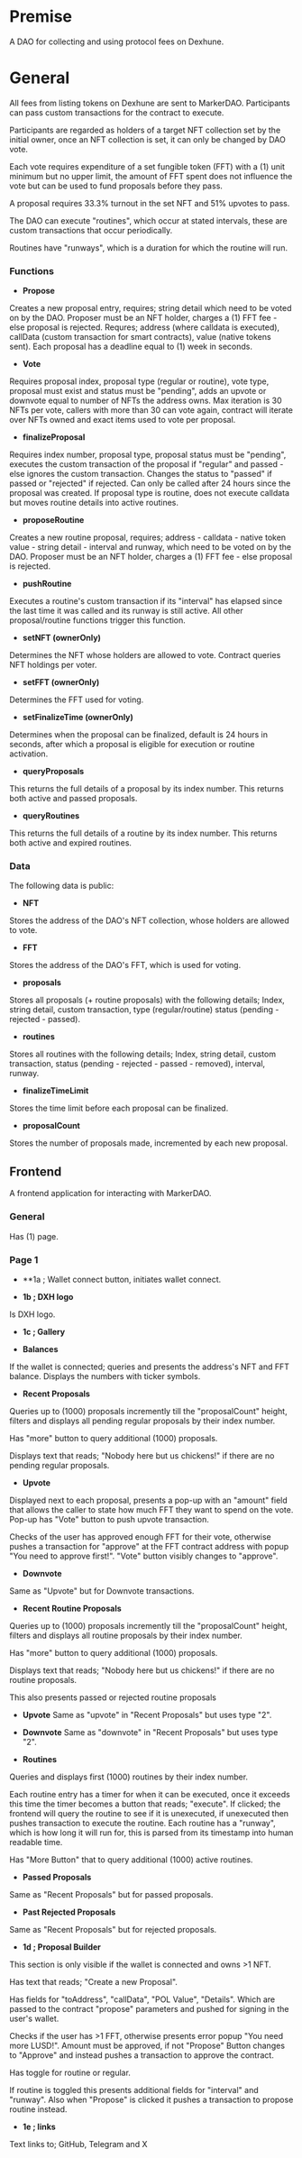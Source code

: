 # **Premise**

A DAO for collecting and using protocol fees on Dexhune. 

# **General**

All fees from listing tokens on Dexhune are sent to MarkerDAO. Participants can pass custom transactions for the contract to execute. 

Participants are regarded as holders of a target NFT collection set by the initial owner, once an NFT collection is set, it can only be changed by DAO vote. 

Each vote requires expenditure of a set fungible token (FFT) with a (1) unit minimum but no upper limit, the amount of FFT spent does not influence the vote but can be used to fund proposals before they pass. 

A proposal requires 33.3% turnout in the set NFT and 51% upvotes to pass. 

The DAO can execute "routines", which occur at stated intervals, these are custom transactions that occur periodically. 

Routines have "runways", which is a duration for which the routine will run. 



### **Functions**

- **Propose**

Creates a new proposal entry, requires; string detail which need to be voted on by the DAO. Proposer must be an NFT holder, charges a (1) FFT fee - else proposal is rejected. 
Requres; address (where calldata is executed), callData (custom transaction for smart contracts), value (native tokens sent). 
Each proposal has a deadline equal to (1) week in seconds. 

- **Vote**

Requires proposal index, proposal type (regular or routine), vote type, proposal must exist and status must be "pending", adds an upvote or downvote equal to number of NFTs the address owns. Max iteration is 30 NFTs per vote, callers with more than 30 can vote again, contract will iterate over NFTs owned and exact items used to vote per proposal. 


- **finalizeProposal**

Requires index number, proposal type, proposal status must be "pending", executes the custom transaction of the proposal if "regular" and passed  - else ignores the custom transaction. 
Changes the status to "passed" if passed or "rejected" if rejected. 
Can only be called after 24 hours since the proposal was created. 
If proposal type is routine, does not execute calldata but moves routine details into active routines. 



- **proposeRoutine**

Creates a new routine proposal, requires; address - calldata - native token value - string detail - interval and runway, which need to be voted on by the DAO. Proposer must be an NFT holder, charges a (1) FFT fee  - else proposal is rejected. 


- **pushRoutine**

Executes a routine's custom transaction if its "interval" has elapsed since the last time it was called and its runway is still active. All other proposal/routine functions trigger this function. 



- **setNFT (ownerOnly)**

Determines the NFT whose holders are allowed to vote. Contract queries NFT holdings per voter. 

- **setFFT (ownerOnly)**

Determines the FFT used for voting. 

- **setFinalizeTime (ownerOnly)**

Determines when the proposal can be finalized, default is 24 hours in seconds, after which a proposal is eligible for execution or routine activation. 



- **queryProposals**

This returns the full details of a proposal by its index number. This returns both active and passed proposals. 

- **queryRoutines**

This returns the full details of a routine by its index number. This returns both active and expired routines. 


### **Data**
The following data is public:

- **NFT**

Stores the address of the DAO's NFT collection, whose holders are allowed to vote. 

- **FFT**

Stores the address of the DAO's FFT, which is used for voting. 

- **proposals**

Stores all proposals (+ routine proposals) with the following details; Index, string detail, custom transaction, type (regular/routine) status (pending - rejected - passed). 

- **routines**

Stores all routines with the following details; Index, string detail, custom transaction, status (pending - rejected - passed - removed), interval, runway. 

- **finalizeTimeLimit**

Stores the time limit before each proposal can be finalized. 

- **proposalCount**

Stores the number of proposals made, incremented by each new proposal. 


## **Frontend**
A frontend application for interacting with MarkerDAO.  

### **General**
Has (1) page. 

### **Page 1**
- **1a ; Wallet connect button, initiates wallet connect. 

- **1b ; DXH logo**

Is DXH logo. 

- **1c ; Gallery**

- **Balances**

If the wallet is connected; queries and presents the address's NFT and FFT balance. Displays the numbers with ticker symbols. 

- **Recent Proposals**

Queries up to (1000) proposals incremently till the "proposalCount" height, filters and displays all pending regular  proposals by their index number. 

Has "more" button to query additional (1000) proposals. 

Displays text that reads; "Nobody here but us chickens!" if there are no pending regular proposals. 

- **Upvote**

Displayed next to each proposal, presents a pop-up with an "amount" field that allows the caller to state how much FFT they want to spend on the vote. Pop-up has "Vote" button to push upvote transaction. 

Checks of the user has approved enough FFT for their vote, otherwise pushes a transaction for "approve" at the FFT contract address with popup "You need to approve first!". "Vote" button visibly changes to "approve".

- **Downvote**

Same as "Upvote" but for Downvote transactions. 

- **Recent Routine Proposals**

Queries up to (1000) proposals incremently till the "proposalCount" height, filters and displays all routine proposals by their index number. 

Has "more" button to query additional (1000) proposals. 

Displays text that reads; "Nobody here but us chickens!" if there are no routine proposals. 

This also presents passed or rejected routine proposals  

- **Upvote**
Same as "upvote" in "Recent Proposals" but uses type "2". 


- **Downvote**
Same as "downvote" in "Recent Proposals" but uses type "2".


- **Routines**

Queries and displays first (1000) routines by their index number. 

Each routine entry has a timer for when it can be executed, once it exceeds this time the timer becomes a button that reads; "execute". If clicked; the frontend will query the routine to see if it is unexecuted, if unexecuted then pushes transaction to execute the routine.
Each routine has a "runway", which is how long it will run for, this is parsed from its timestamp into human readable time. 

Has "More Button" that to query additional (1000) active routines. 

- **Passed Proposals**

Same as "Recent Proposals" but for passed proposals. 

- **Past Rejected Proposals**

Same as "Recent Proposals" but for rejected proposals. 

- **1d ; Proposal Builder**

This section is only visible if the wallet is connected and owns >1 NFT. 

Has text that reads; "Create a new Proposal". 

Has  fields for "toAddress", "callData", "POL Value", "Details". Which are passed to the contract "propose" parameters and pushed for signing in the user's wallet. 

Checks if the user has >1 FFT, otherwise presents error popup "You need more LUSD!".  Amount must be approved, if not "Propose" Button changes to "Approve" and instead pushes a transaction to approve the contract. 

Has toggle for routine or regular. 

If routine is toggled this presents additional fields for "interval" and "runway". Also when "Propose" is clicked it pushes a transaction to propose routine instead. 

- **1e ; links**

Text links to; GitHub, Telegram and X
